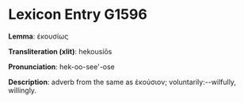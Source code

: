 # Lexicon Entry G1596

**Lemma**: ἑκουσίως

**Transliteration (xlit)**: hekousíōs

**Pronunciation**: hek-oo-see'-ose

**Description**:
adverb from the same as ἑκούσιον; voluntarily:--wilfully, willingly.
